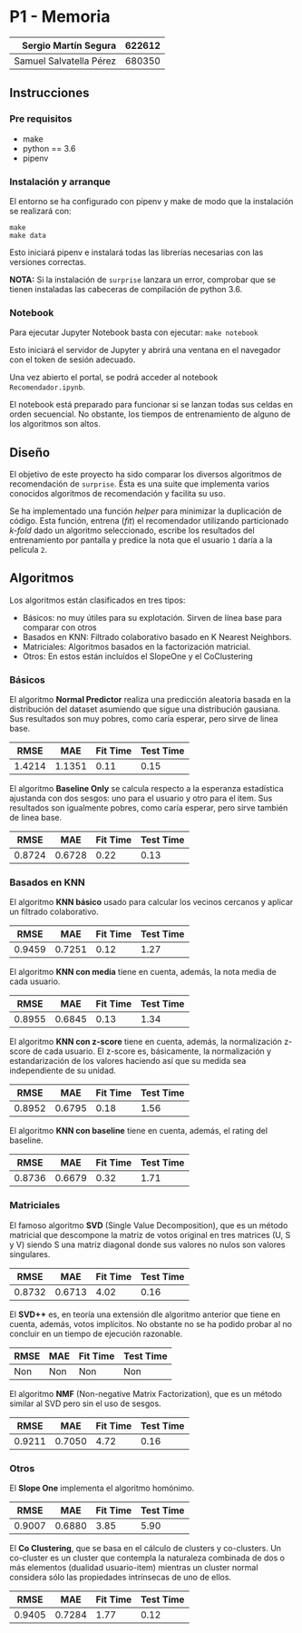 # P1 - Memoria

|    Sergio Martín Segura | 622612 |
| ----------------------: | ------ |
| Samuel Salvatella Pérez | 680350 |

## Instrucciones

### Pre requisitos

- make
- python == 3.6
- pipenv

### Instalación y arranque

El entorno se ha configurado con pipenv y make de modo que la instalación se realizará con:

```
make
make data
```

Esto iniciará pipenv e instalará todas las librerías necesarias con las versiones correctas.

**NOTA:** Si la instalación de `surprise` lanzara un error, comprobar que se tienen instaladas las cabeceras de compilación de python 3.6.

### Notebook

Para ejecutar Jupyter Notebook basta con ejecutar: `make notebook`

Esto iniciará el servidor de Jupyter y abrirá una ventana en el navegador con el token de sesión adecuado.

Una vez abierto el portal, se podrá acceder al notebook `Recomendador.ipynb`.

El notebook está preparado para funcionar si se lanzan todas sus celdas en orden secuencial. No obstante, los tiempos de entrenamiento de alguno de los algoritmos son altos.

## Diseño

El objetivo de este proyecto ha sido comparar los diversos algoritmos de recomendación de `surprise`. Ésta es una suite que implementa varios conocidos algoritmos de recomendación y facilita su uso.

Se ha implementado una función _helper_ para minimizar la duplicación de código. Esta función, entrena (_fit_) el recomendador utilizando particionado _k-fold_ dado un algoritmo seleccionado, escribe los resultados del entrenamiento por pantalla y predice la nota que el usuario `1` daría a la película `2`.

## Algoritmos

Los algoritmos están clasificados en tres tipos:

- Básicos: no muy útiles para su explotación. Sirven de línea base para comparar con otros
- Basados en KNN: Filtrado colaborativo basado en K Nearest Neighbors.
- Matriciales: Algoritmos basados en la factorización matricial.
- Otros: En estos están incluídos el SlopeOne y el CoClustering

### Básicos

El algoritmo **Normal Predictor** realiza una predicción aleatoria basada en la distribución del dataset asumiendo que sigue una distribución gausiana.
Sus resultados son muy pobres, como caría esperar, pero sirve de linea base.

| RMSE   | MAE    | Fit Time | Test Time |
| ------ | ------ | -------- | --------- |
| 1.4214 | 1.1351 | 0.11     | 0.15      |

El algoritmo **Baseline Only** se calcula respecto a la esperanza estadística ajustanda con dos sesgos: uno para el usuario y otro para el item. Sus resultados son igualmente pobres, como caría esperar, pero sirve también de linea base.

| RMSE   | MAE    | Fit Time | Test Time |
| ------ | ------ | -------- | --------- |
| 0.8724 | 0.6728 | 0.22     | 0.13      |

### Basados en KNN

El algoritmo **KNN básico** usado para calcular los vecinos cercanos y aplicar un filtrado colaborativo.

| RMSE   | MAE    | Fit Time | Test Time |
| ------ | ------ | -------- | --------- |
| 0.9459 | 0.7251 | 0.12     | 1.27      |

El algoritmo **KNN con media** tiene en cuenta, además, la nota media de cada usuario.

| RMSE   | MAE    | Fit Time | Test Time |
| ------ | ------ | -------- | --------- |
| 0.8955 | 0.6845 | 0.13     | 1.34      |

El algoritmo **KNN con z-score** tiene en cuenta, además, la normalización z-score de cada usuario.
El z-score es, básicamente, la normalización y estandarización de los valores haciendo así que su medida sea independiente de su unidad.

| RMSE   | MAE    | Fit Time | Test Time |
| ------ | ------ | -------- | --------- |
| 0.8952 | 0.6795 | 0.18     | 1.56      |

El algoritmo **KNN con baseline** tiene en cuenta, además, el rating del baseline.

| RMSE   | MAE    | Fit Time | Test Time |
| ------ | ------ | -------- | --------- |
| 0.8736 | 0.6679 | 0.32     | 1.71      |

### Matriciales

El famoso algoritmo **SVD** (Single Value Decomposition), que es un método matricial que descompone la matriz de votos original en tres matrices (U, S y V) siendo S una matriz diagonal donde sus valores no nulos son valores singulares.

| RMSE   | MAE    | Fit Time | Test Time |
| ------ | ------ | -------- | --------- |
| 0.8732 | 0.6713 | 4.02     | 0.16      |

El **SVD++** es, en teoría una extensión dle algoritmo anterior que tiene en cuenta, además, votos implícitos. No obstante no se ha podido probar al no concluir en un tiempo de ejecución razonable.

| RMSE | MAE | Fit Time | Test Time |
| ---- | --- | -------- | --------- |
| Non  | Non | Non      | Non       |

El algoritmo **NMF** (Non-negative Matrix Factorization), que es un método similar al SVD pero sin el uso de sesgos.

| RMSE   | MAE    | Fit Time | Test Time |
| ------ | ------ | -------- | --------- |
| 0.9211 | 0.7050 | 4.72     | 0.16      |

### Otros

El **Slope One** implementa el algoritmo homónimo.

| RMSE   | MAE    | Fit Time | Test Time |
| ------ | ------ | -------- | --------- |
| 0.9007 | 0.6880 | 3.85     | 5.90      |

El **Co Clustering**, que se basa en el cálculo de clusters y co-clusters. Un co-cluster es un cluster que contempla la naturaleza combinada de dos o más elementos (dualidad usuario-item) mientras un cluster normal considera sólo las propiedades intrínsecas de uno de ellos.

| RMSE   | MAE    | Fit Time | Test Time |
| ------ | ------ | -------- | --------- |
| 0.9405 | 0.7284 | 1.77     | 0.12      |
